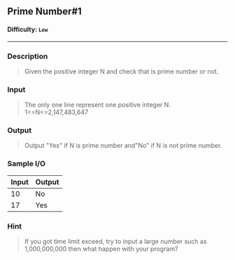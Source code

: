 ## Prime Number#1
#### Difficulty: `Low`

- - -

### Description

> Given the positive integer N and check that is prime number or not.

### Input
> The only one line represent one positive integer N.
1<=N<=2,147,483,647

### Output
> Output "Yes" if N is prime number and"No" if N is not prime number.

### Sample I/O
Input | Output 
--- | --- 
10 | No
17 | Yes

### Hint
> If you got time limit exceed, try to input a large number such as 1,000,000,000 then what happen with your program?


